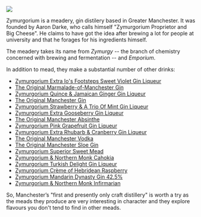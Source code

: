 ![](http://zymurgorium.com/wp-content/uploads/2014/10/invert-logo-with-white-zymurgorium-min-300x189.png)

Zymurgorium is a meadery, gin distilery based in Greater Manchester. It was founded by Aaron Darke, who calls himself "Zymurgorium Proprietor and Big Cheese". He claims to have got the idea after
brewing a lot for people at university and that he forages for his ingredients himself.

The meadery takes its name from _Zymurgy_ -- the branch of chemistry concerned with brewing and fermentation -- and _Emporium_.

In addition to mead, they make a substantial number of other drinks:

* [Zymurgorium Extra Io's Footsteps Sweet Violet Gin Liqueur](https://www.masterofmalt.com/liqueurs/zymurgorium/zymurgorium-extra-ios-footsteps-sweet-violet-gin-quintessential-range-liqueur/)
* [The Original Marmalade-of-Manchester Gin](https://www.masterofmalt.com/gin/the-zymurgorium/the-original-marmalade-of-manchester-gin/)
* [Zymurgorium Quince & Jamaican Ginger Gin Liqueur](https://www.masterofmalt.com/liqueurs/zymurgorium/zymurgorium-quince-and-jamaican-ginger-gin-liqueur-quintessential-range-liqueurs/)
* [The Original Manchester Gin](https://www.masterofmalt.com/gin/zymurgorium/the-original-manchester-gin/)
* [Zymurgorium Strawberry & A Trio Of Mint Gin Liqueur](https://www.masterofmalt.com/liqueurs/zymurgorium/zymurgorium-strawberry-and-a-trio-of-mint-gin-liqueur-quintessential-range/)
* [Zymurgorium Extra Gooseberry Gin Liqueur](https://www.masterofmalt.com/gin/zymurgorium/zymurgorium-extra-gooseberry-gin-quintessential-range-liqueur/)
* [The Original Manchester Absinthe](https://www.masterofmalt.com/absinthe/the-zymurgorium/the-original-manchester-absinthe/)
* [Zymurgorium Pink Grapefruit Gin Liqueur](https://www.masterofmalt.com/gin/zymurgorium/zymurgorium-pink-grapefruit-gin/)
* [Zymurgorium Extra Rhubarb & Cranberry Gin Liqueur](https://www.masterofmalt.com/gin/zymurgorium/zymurgorium-extra-rhubarb-and-cranberry-gin-quintessential-range-liqueur/)
* [The Original Manchester Vodka](https://www.masterofmalt.com/vodka/zymurgorium/the-original-manchester-vodka/)
* [The Original Manchester Sloe Gin](https://www.masterofmalt.com/gin/zymurgorium/the-original-manchester-sloe-gin/)
* [Zymurgorium Superior Sweet Mead](https://www.masterofmalt.com/mead/the-zymurgorium/zymurgorium-superior-sweet-mead/)
* [Zymurgorium & Northern Monk Cahokia](https://www.masterofmalt.com/gin/zymurgorium/zymurgorium-and-northern-monk-cahokia-gin/)
* [Zymurgorium Turkish Delight Gin Liqueur](https://www.masterofmalt.com/liqueurs/zymurgorium/zymurgorium-turkish-delight-gin-liqueur-quintessential-range-liqueur/)
* [Zymurgorium Crème of Hebridean Raspberry](https://www.masterofmalt.com/liqueurs/zymurgorium/zymurgorium-creme-of-hebridean-raspberry-liqueur/)
* [Zymurgorium Mandarin Dynasty Gin 42.5%](https://www.masterofmalt.com/gin/zymurgorium/zymurgorium-mandarin-dynasty-42-5-gin/)
* [Zymurgorium & Northern Monk Infirmarian](https://www.masterofmalt.com/gin/the-zymurgorium/zymurgorium-and-northern-monk-infirmarian-gin/)

So, Manchester’s "first and presently only craft distillery" is worth a try as the meads they produce are very interesting in character and they explore flavours you don't tend to find in other meads.
